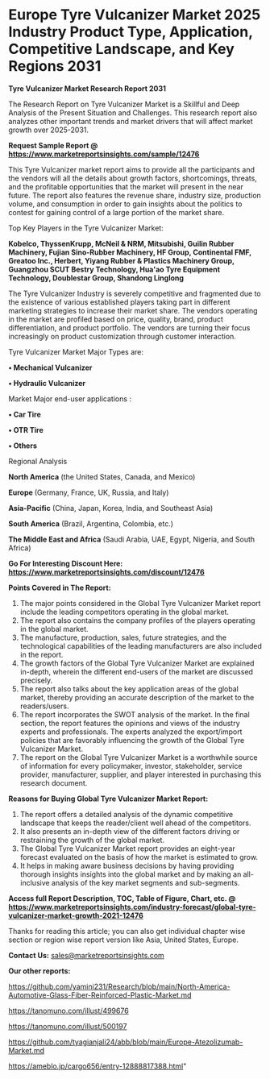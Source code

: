 # Europe Tyre Vulcanizer Market 2025 Industry Product Type, Application, Competitive Landscape, and Key Regions 2031

<strong>Tyre Vulcanizer Market Research Report 2031</strong>

The Research Report on Tyre Vulcanizer Market is a Skillful and Deep Analysis of the Present Situation and Challenges. This research report also analyzes other important trends and market drivers that will affect market growth over 2025-2031.

<strong>Request Sample Report @ <a href=https://www.marketreportsinsights.com/sample/12476>https://www.marketreportsinsights.com/sample/12476</a></strong>

This Tyre Vulcanizer market report aims to provide all the participants and the vendors will all the details about growth factors, shortcomings, threats, and the profitable opportunities that the market will present in the near future. The report also features the revenue share, industry size, production volume, and consumption in order to gain insights about the politics to contest for gaining control of a large portion of the market share.

Top Key Players in the Tyre Vulcanizer Market:

<strong>Kobelco, ThyssenKrupp, McNeil & NRM, Mitsubishi, Guilin Rubber Machinery, Fujian Sino-Rubber Machinery, HF Group, Continental FMF, Greatoo Inc., Herbert, Yiyang Rubber & Plastics Machinery Group, Guangzhou SCUT Bestry Technology, Hua'ao Tyre Equipment Technology, Doublestar Group, Shandong Linglong</strong>

The Tyre Vulcanizer Industry is severely competitive and fragmented due to the existence of various established players taking part in different marketing strategies to increase their market share. The vendors operating in the market are profiled based on price, quality, brand, product differentiation, and product portfolio. The vendors are turning their focus increasingly on product customization through customer interaction.

Tyre Vulcanizer Market Major Types are:

<strong>• Mechanical Vulcanizer

• Hydraulic Vulcanizer</strong>

Market Major end-user applications :

<strong>• Car Tire

• OTR Tire

• Others</strong>

Regional Analysis

</u><strong><b>North America</b></strong> (the United States, Canada, and Mexico)

<strong><b>Europe </b></strong>(Germany, France, UK, Russia, and Italy)

<strong><b>Asia-Pacific</b></strong> (China, Japan, Korea, India, and Southeast Asia)

<strong><b>South America</b></strong> (Brazil, Argentina, Colombia, etc.)

<strong><b>The Middle East and Africa</b></strong> (Saudi Arabia, UAE, Egypt, Nigeria, and South Africa)

<strong>Go For Interesting Discount Here: <a href=https://www.marketreportsinsights.com/discount/12476>https://www.marketreportsinsights.com/discount/12476</a></strong>

<strong>Points Covered in The Report:</strong>
<ol>
  <li>The major points considered in the Global Tyre Vulcanizer Market report include the leading competitors operating in the global market.</li>
  <li>The report also contains the company profiles of the players operating in the global market.</li>
  <li>The manufacture, production, sales, future strategies, and the technological capabilities of the leading manufacturers are also included in the report.</li>
  <li>The growth factors of the Global Tyre Vulcanizer Market are explained in-depth, wherein the different end-users of the market are discussed precisely.</li>
  <li>The report also talks about the key application areas of the global market, thereby providing an accurate description of the market to the readers/users.</li>
  <li>The report incorporates the SWOT analysis of the market. In the final section, the report features the opinions and views of the industry experts and professionals. The experts analyzed the export/import policies that are favorably influencing the growth of the Global Tyre Vulcanizer Market.</li>
  <li>The report on the Global Tyre Vulcanizer Market is a worthwhile source of information for every policymaker, investor, stakeholder, service provider, manufacturer, supplier, and player interested in purchasing this research document.</li>
</ol>
<strong>Reasons for Buying Global Tyre Vulcanizer Market Report:</strong>

<ol>
  <li>The report offers a detailed analysis of the dynamic competitive landscape that keeps the reader/client well ahead of the competitors.</li>
  <li>It also presents an in-depth view of the different factors driving or restraining the growth of the global market.</li>
  <li>The Global Tyre Vulcanizer Market report provides an eight-year forecast evaluated on the basis of how the market is estimated to grow.</li>
  <li>It helps in making aware business decisions by having providing thorough insights insights into the global market and by making an all-inclusive analysis of the key market segments and sub-segments.</li>
</ol>
<strong>Access full Report Description, TOC, Table of Figure, Chart, etc. @ <a href=https://www.marketreportsinsights.com/industry-forecast/global-tyre-vulcanizer-market-growth-2021-12476>https://www.marketreportsinsights.com/industry-forecast/global-tyre-vulcanizer-market-growth-2021-12476</a></strong>


Thanks for reading this article; you can also get individual chapter wise section or region wise report version like Asia, United States, Europe.

<strong>Contact Us:</strong>
sales@marketreportsinsights.com

<strong>Our other reports:</strong>

<a href=https://github.com/yamini231/Research/blob/main/North-America-Automotive-Glass-Fiber-Reinforced-Plastic-Market.md>https://github.com/yamini231/Research/blob/main/North-America-Automotive-Glass-Fiber-Reinforced-Plastic-Market.md</a>

<a href=https://tanomuno.com/illust/499676>https://tanomuno.com/illust/499676</a>

<a href=https://tanomuno.com/illust/500197>https://tanomuno.com/illust/500197</a>

<a href=https://github.com/tyagianjali24/abb/blob/main/Europe-Atezolizumab-Market.md>https://github.com/tyagianjali24/abb/blob/main/Europe-Atezolizumab-Market.md</a>

<a href=https://ameblo.jp/cargo656/entry-12888817388.html>https://ameblo.jp/cargo656/entry-12888817388.html</a>"
